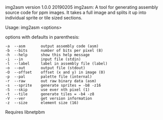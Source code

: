 img2asm version 1.0.0 20190205
img2asm: A tool for generating assembly source code for ppm images. It
takes a full image and splits it up into individual sprite or tile
sized sections.

Usage: img2asm &lt;options&gt;

options with defaults in parenthesis:

	-a	--asm		output assembly code (asm)
	-b	--bits		number of bits per pixel (8)
	-h	--help		show this help message
	-i	--in		input file (stdin)
	-l	--label		label in assembly file (label)
	-o	--out		output file (stdout)
	-O	--offset	offset (x and y) in image (0)
	-p	--pal		palette file (internal)
	-r	--raw		out raw binary data (asm)
	-s	--sprite	generate sprites = -b8 -z16
	-S	--skip		use ever nth pixel (1)
	-t	--tile		generate tiles = -b4 -z8
	-V  --ver       get version information
	-z	--size		element size (16)

Requires libnetpbm
